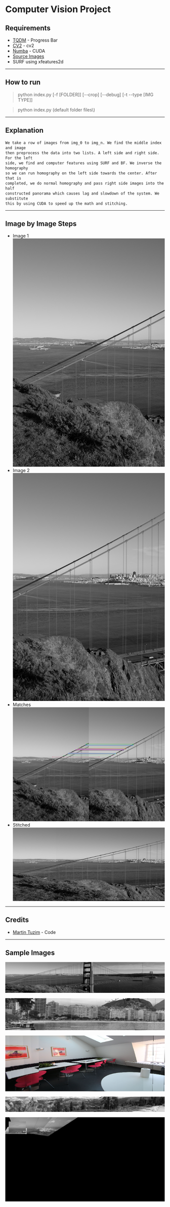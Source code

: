 # Computer Vision Project

## Requirements

- [TQDM](https://github.com/tqdm/tqdm) - Progress Bar
- [CV2](https://pypi.org/project/opencv-python/) - cv2
- [Numba](http://numba.pydata.org/) - CUDA
- [Source Images](https://sourceforge.net/projects/adobedatasets.adobe/files/adobe_panoramas.tgz/download)
- SURF using xfeatures2d

---

## How to run

> python index.py [-f [FOLDER]] [--crop] [--debug] [-t --type [IMG TYPE]]

> python index.py (default folder files\\)

---

## Explanation

    We take a row of images from img_0 to img_n. We find the middle index and image
    then preprocess the data into two lists. A left side and right side. For the left
    side, we find and computer features using SURF and BF. We inverse the homography
    so we can run homography on the left side towards the center. After that is
    completed, we do normal homography and pass right side images into the half
    constructed panorama which causes lag and slowdown of the system. We substitute
    this by using CUDA to speed up the math and stitching.

---

## Image by Image Steps

- Image 1
![Img1](https://github.com/Nomulous/ComputerVisionFinal/blob/master/files/goldengate-00.png)
- Image 2
![Img2](https://github.com/Nomulous/ComputerVisionFinal/blob/master/files/goldengate-01.png)
- Matches ![Matches](https://github.com/Nomulous/ComputerVisionFinal/blob/master/img/matches.png)
- Stitched ![Stitched](https://github.com/Nomulous/ComputerVisionFinal/blob/master/img/goldengate-00_2_pano.png)

---

## Credits

- [Martin Tuzim](https://github.com/nomulous) - Code

---

## Sample Images

![GoldenGate](https://github.com/Nomulous/ComputerVisionFinal/blob/master/img/goldengate-00_pano.png)

![Rio](https://github.com/Nomulous/ComputerVisionFinal/blob/master/img/rio-00_pano.png)

![Lunch Room](https://github.com/Nomulous/ComputerVisionFinal/blob/master/img/img01_pano.png)

![Half Dome](https://github.com/Nomulous/ComputerVisionFinal/blob/master/img/halfdome-00_pano.png)

![Diamond Head](https://github.com/Nomulous/ComputerVisionFinal/blob/master/img/diamondhead-00_pano.png)
